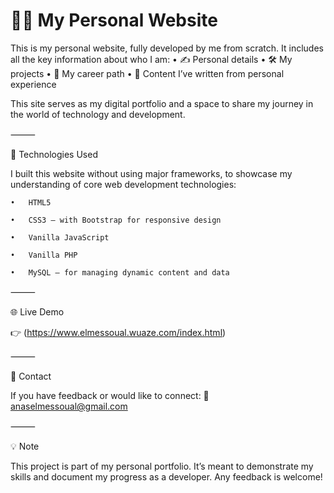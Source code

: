# 🧑‍💻 My Personal Website

This is my personal website, fully developed by me from scratch. It includes all the key information about who I am:
	•	✍️ Personal details
	•	🛠️ My projects
	•	🧭 My career path
	•	📝 Content I’ve written from personal experience

This site serves as my digital portfolio and a space to share my journey in the world of technology and development.

⸻

🧰 Technologies Used

I built this website without using major frameworks, to showcase my understanding of core web development technologies:

	•	HTML5
 
	•	CSS3 – with Bootstrap for responsive design
 
	•	Vanilla JavaScript
 
	•	Vanilla PHP
 
	•	MySQL – for managing dynamic content and data


⸻

🌐 Live Demo

👉 (https://www.elmessoual.wuaze.com/index.html)

⸻

📩 Contact

If you have feedback or would like to connect:
📧 anaselmessoual@gmail.com

⸻

💡 Note

This project is part of my personal portfolio. It’s meant to demonstrate my skills and document my progress as a developer. Any feedback is welcome!
